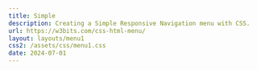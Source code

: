 ```yaml
---
title: Simple
description: Creating a Simple Responsive Navigation menu with CSS.
url: https://w3bits.com/css-html-menu/
layout: layouts/menu1
css2: /assets/css/menu1.css
date: 2024-07-01
---
```

